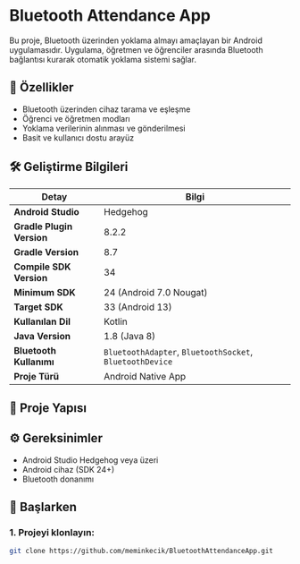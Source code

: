 # Bluetooth Attendance App

Bu proje, Bluetooth üzerinden yoklama almayı amaçlayan bir Android uygulamasıdır. Uygulama, öğretmen ve öğrenciler arasında Bluetooth bağlantısı kurarak otomatik yoklama sistemi sağlar.

## 📱 Özellikler

- Bluetooth üzerinden cihaz tarama ve eşleşme
- Öğrenci ve öğretmen modları
- Yoklama verilerinin alınması ve gönderilmesi
- Basit ve kullanıcı dostu arayüz

## 🛠️ Geliştirme Bilgileri

| Detay | Bilgi |
|-------|-------|
| **Android Studio** | Hedgehog |
| **Gradle Plugin Version** | 8.2.2 |
| **Gradle Version** | 8.7 |
| **Compile SDK Version** | 34 |
| **Minimum SDK** | 24 (Android 7.0 Nougat) |
| **Target SDK** | 33 (Android 13) |
| **Kullanılan Dil** | Kotlin |
| **Java Version** | 1.8 (Java 8) |
| **Bluetooth Kullanımı** | `BluetoothAdapter`, `BluetoothSocket`, `BluetoothDevice` |
| **Proje Türü** | Android Native App |

## 📂 Proje Yapısı


## ⚙️ Gereksinimler

- Android Studio Hedgehog veya üzeri
- Android cihaz (SDK 24+)
- Bluetooth donanımı

## 🚀 Başlarken

### 1. Projeyi klonlayın:
```bash
git clone https://github.com/meminkecik/BluetoothAttendanceApp.git
